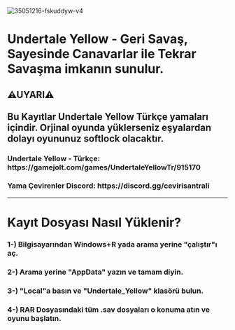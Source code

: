 ![35051216-fskuddyw-v4](https://github.com/user-attachments/assets/e5ab7f48-7788-4241-a1d9-ac7090c2370a)

<h1>Undertale Yellow - Geri Savaş, Sayesinde Canavarlar ile Tekrar Savaşma imkanın sunulur.</h1>

<h2>⚠UYARI⚠ <br><br> Bu Kayıtlar Undertale Yellow Türkçe yamaları içindir. Orjinal oyunda yüklerseniz eşyalardan dolayı oyununuz softlock olacaktır.</h2>

<h3>Undertale Yellow - Türkçe: https://gamejolt.com/games/UndertaleYellowTr/915170</h3>
<h3>Yama Çevirenler Discord: https://discord.gg/cevirisantrali</h3>

<hr>

<h1 class="#kurulum">Kayıt Dosyası Nasıl Yüklenir?</h1>
<h3>1-) Bilgisayarından Windows+R yada arama yerine "çalıştır"ı aç.</h3>
<h3>2-) Arama yerine "AppData" yazın ve tamam diyin.</h3>
<h3>3-) "Local"a basın ve "Undertale_Yellow" klasörü bulun.</h3>
<h3>4-) RAR Dosyasındaki tüm .sav dosyaları o konuma atın ve oyunu başlatın.</h3>
